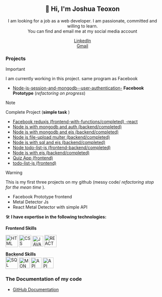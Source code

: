<h2 align="center">👋 Hi, I'm Joshua Teoxon </h2>
<p align="center"> I am looking for a job as a web developer. I am passionate, committed and willing to learn. <br/> You can find and email me at my social media account</p> 
<div align="center"><a href="https://www.linkedin.com/in/joshua-teoxon-34223b217/"> LinkedIn </a>  </div>
<div align="center"> <a href ="https://mail.google.com/mail/u/0/?to=teoxonjoshua13@gmail.com&su=Subject&body=BODY&bcc=teoxonjoshua36@gmail.com&fs=1&tf=cm"> Gmail </a> </div>

### Projects 
> [!IMPORTANT]
> I am currently working in this project. same program as Facebook
* [Node-js-session-and-mongodb--user-authentication-](https://github.com/choxii13/Node-js-session-and-mongodb--user-authentication-) <b>Facebook Prototype</b> (<i>refactoring on progress</i>)

> [!NOTE]
> Complete Project (<b>simple task</b> )
*  [Facebook reduxjs (frontend-with-functions/completed) -react](https://github.com/choxii13/Facebook-reduxjs--frontend-with-functions---react)
*  [Node js with mongodb and auth (backend/completed)](https://github.com/choxii13/Node-js-user-auth)
*  [Node js with mongodb and ejs (backend/completed)](https://github.com/choxii13/Node-js-with-mongodbejs--backend-)
*  [Node js file-upload multer (backend/completed)](https://github.com/choxii13/Node-js-file-upload--backend-)
*  [Node js with sql and ejs (backend/completed)](https://github.com/choxii13/Node-js-with-sql-and-ejs--backend-)
*  [Node todo-list-js  (frontend-backend/completed)](https://github.com/choxii13/Node-todo-list-js---frontend-backend-)
*  [Node js with ejs (backend/completed)](https://github.com/choxii13/Node-js-with-ejs--backend-)
*  [Quiz App (frontend)](https://github.com/choxii13/Quiz-App--frontend-)
*  [todo-list-js (frontend)](https://github.com/choxii13/todo-list-js)


> [!WARNING]
> This is my first three projects on my github (messy code/ <i> refactoring stop for the mean time </i>).
*  Facebook Prototype frontend
*  Metal Detector Js
*  React Metal Detector with simple API

 <p> 🛠️ <b> I have expertise in the following technologies:</b></p>
<b>Frontend Skills</b>
 <p><img align="center" src="https://www.svgrepo.com/show/452228/html-5.svg" height="40" width="40" alt="HTML"/> 
<img align="center" src="https://www.svgrepo.com/show/452185/css-3.svg" height="40" width="40" alt="CSS"/> 
<img align="center" src="https://www.svgrepo.com/show/349419/javascript.svg" height="35" width="35" alt="JAVASCRIPT"/> 
<img align="center" src="https://www.svgrepo.com/show/493719/react-javascript-js-framework-facebook.svg" height="40" width="40" alt="REACT"/>  </p>
<b>Backend Skills</b>
<div><img align="center" src="https://www.svgrepo.com/show/331761/sql-database-sql-azure.svg" height="40" width="40" alt="SQL"/> 
<img align="center" src="https://www.svgrepo.com/show/439231/mongodb.svg" height="35" width="35" alt="MONGODB"/> 
<img align="center" src="https://www.svgrepo.com/show/261808/api.svg" height="35" width="35" alt="API"/> 
<img align="center" src="https://miro.medium.com/v2/resize:fit:800/1*bc9pmTiyKR0WNPka2w3e0Q.png" height="35" width="35" alt="API"/>  </div>



### The Documentation of my code 
- [GitHub Documentation](https://docs.github.com/en/get-started/writing-on-github/getting-started-with-writing-and-formatting-on-github/basic-writing-and-formatting-syntax#links)

